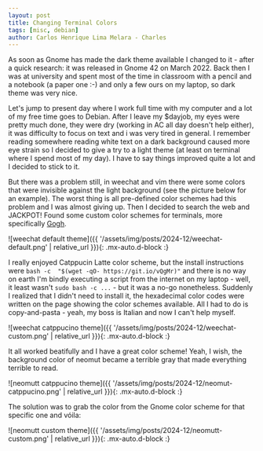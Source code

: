 ```yaml
---
layout: post
title: Changing Terminal Colors
tags: [misc, debian]
author: Carlos Henrique Lima Melara - Charles
---
```


As soon as Gnome has made the dark theme available I changed to it - after a
quick research: it was released in Gnome 42 on March 2022. Back then I was at
university and spent most of the time in classroom with a pencil and a notebook
(a paper one :-) and only a few ours on my laptop, so dark theme was very nice.

Let's jump to present day where I work full time with my computer and a lot of
my free time goes to Debian. After I leave my $dayjob, my eyes were pretty much
done, they were dry (working in AC all day doesn't help either), it was
difficulty to focus on text and i was very tired in general. I remember reading
somewhere reading white text on a dark background caused  more eye strain so I
decided to give a try to a light theme (at least on terminal where I spend most
of my day). I have to say things improved quite a lot and I decided to stick to
it.

But there was a problem still, in weechat and vim there were some colors that
were invisible against the light background (see the picture below for an
example). The worst thing is all pre-defined color schemes had this problem and
I was almost giving up. Then I decided to search the web and JACKPOT! Found
some custom color schemes for terminals, more specifically
[Gogh](http://gogh-co.github.io/Gogh/).

![weechat default theme]({{ '/assets/img/posts/2024-12/weechat-default.png' |
relative_url }}){: .mx-auto.d-block :}

I really enjoyed Catppucin Latte color scheme, but the install instructions
were `bash -c  "$(wget -qO- https://git.io/vQgMr)"` and there is no way on
earth I'm bindly executing a script from the internet on my laptop - well, it
least wasn't `sudo bash -c ...` - but it was a no-go nonetheless. Suddenly I
realized that I didn't need to install it, the hexadecimal color codes were
written on the page showing the color schemes available. All I had to do is
copy-and-pasta - yeah, my boss is Italian and now I can't help myself.

![weechat catppucino theme]({{ '/assets/img/posts/2024-12/weechat-custom.png' |
relative_url }}){: .mx-auto.d-block :}

It all worked beatifully and I have a great color scheme! Yeah, I wish, the
background color of neomut became a terrible gray that made everything terrible
to read.

![neomutt catppucino theme]({{ '/assets/img/posts/2024-12/neomut-catppucino.png' |
relative_url }}){: .mx-auto.d-block :}

The solution was to grab the color from the Gnome color scheme for
that specific one and vóila:

![neomutt custom theme]({{ '/assets/img/posts/2024-12/neomutt-custom.png' |
relative_url }}){: .mx-auto.d-block :}
